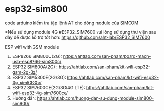 # esp32-sim800
code arduino kiểm tra tập lệnh AT cho dòng module của SIMCOM

*Nếu sử dụng module 4G #ESP32_SIM7600 vui lòng sử dụng thư viện sau đây để được hỗ trợ tốt hơn:
https://github.com/aht-lab/ESP32_SIM7600

ESP wifi with GSM module
1. ESP8266 SIM800C(2G): https://ahtlab.com/san-pham/board-mach-usb-esp8266-sim800c/
2. ESP32 SIM800A(2G) : https://ahtlab.com/san-pham/kit-wifi-esp32-gsm-2g-3g/
3. ESP32 SIM5300E(2G/3G): https://ahtlab.com/san-pham/kit-wifi-esp32-3g-sim5300e/
4. ESP32 SIM7600CE(2G/3G/4G LTE): https://ahtlab.com/san-pham/kit-wifi-esp32-4g-sim7600ce/
5. Hướng dẫn: https://ahtlab.com/huong-dan-su-dung-module-sim800-sim900/
